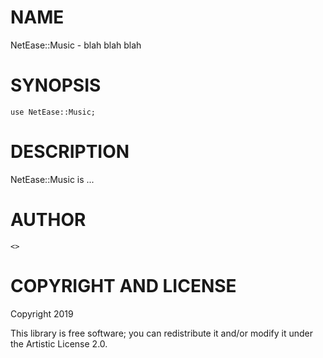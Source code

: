 NAME
====

NetEase::Music - blah blah blah

SYNOPSIS
========

```perl6
use NetEase::Music;
```

DESCRIPTION
===========

NetEase::Music is ...

AUTHOR
======

    <>

COPYRIGHT AND LICENSE
=====================

Copyright 2019 

This library is free software; you can redistribute it and/or modify it under the Artistic License 2.0.


